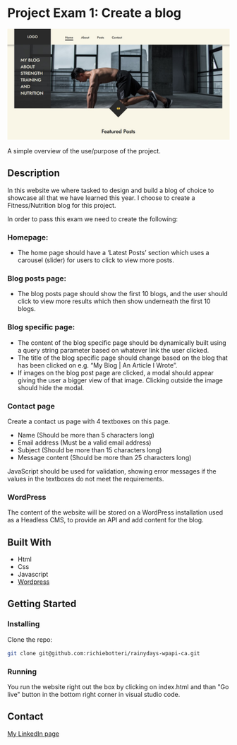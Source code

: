 # Project Exam 1: Create a blog

![image](/images/readme_image.jpg)

A simple overview of the use/purpose of the project.

## Description

In this website we where tasked to design and build a blog of choice to showcase all that we have learned this year. I choose to create a Fitness/Nutrition blog for this project.

In order to pass this exam we need to create the following:

### Homepage:

-  The home page should have a ‘Latest Posts’ section which uses a carousel (slider) for users to click to view more posts.

### Blog posts page:

-  The blog posts page should show the first 10 blogs, and the user should click to view more results which then show underneath the first 10 blogs.

### Blog specific page:

-  The content of the blog specific page should be dynamically built using a query string parameter based on whatever link the user clicked.
-  The title of the blog specific page should change based on the blog that has been clicked on e.g. “My Blog | An Article I Wrote”.
-  If images on the blog post page are clicked, a modal should appear giving the user a bigger view of that image. Clicking outside the image should hide the modal.

### Contact page

Create a contact us page with 4 textboxes on this page.

-  Name (Should be more than 5 characters long)
-  Email address (Must be a valid email address)
-  Subject (Should be more than 15 characters long)
-  Message content (Should be more than 25 characters long)

JavaScript should be used for validation, showing error messages if the values in the textboxes do not meet the requirements.

### WordPress

The content of the website will be stored on a WordPress installation used as a Headless CMS, to provide an API and add content for the blog.

## Built With

-  Html
-  Css
-  Javascript
-  [Wordpress](https://wordpress.org)

## Getting Started

### Installing

Clone the repo:

```bash
git clone git@github.com:richiebotteri/rainydays-wpapi-ca.git
```

### Running

You run the website right out the box by clicking on index.html and than "Go live" button in the bottom right corner in visual studio code.

## Contact

[My LinkedIn page](https://www.linkedin.com/in/richie-botteri-1aab8b82/)
